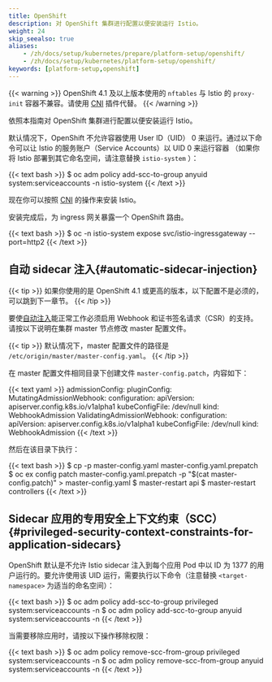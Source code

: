 ```yaml
---
title: OpenShift
description: 对 OpenShift 集群进行配置以便安装运行 Istio。
weight: 24
skip_seealso: true
aliases:
    - /zh/docs/setup/kubernetes/prepare/platform-setup/openshift/
    - /zh/docs/setup/kubernetes/platform-setup/openshift/
keywords: [platform-setup,openshift]
---
```


{{< warning >}}
OpenShift 4.1 及以上版本使用的 `nftables` 与 Istio 的 `proxy-init` 容器不兼容。请使用 [CNI](/zh/docs/setup/additional-setup/cni/) 插件代替。
{{< /warning >}}

依照本指南对 OpenShift 集群进行配置以便安装运行 Istio。

默认情况下，OpenShift 不允许容器使用 User ID（UID） 0 来运行。通过以下命令可以让 Istio 的服务账户（Service Accounts）以 UID 0 来运行容器
（如果你将 Istio 部署到其它命名空间，请注意替换 `istio-system` ）：

{{< text bash >}}
$ oc adm policy add-scc-to-group anyuid system:serviceaccounts -n istio-system
{{< /text >}}

现在你可以按照 [CNI](/zh/docs/setup/additional-setup/cni/) 的操作来安装 Istio。

安装完成后，为 ingress 网关暴露一个 OpenShift 路由。

{{< text bash >}}
$ oc -n istio-system expose svc/istio-ingressgateway --port=http2
{{< /text >}}

## 自动 sidecar 注入{#automatic-sidecar-injection}

{{< tip >}}
如果你使用的是 OpenShift 4.1 或更高的版本，以下配置不是必须的，可以跳到下一章节。
{{< /tip >}}

要使[自动注入](/zh/docs/setup/additional-setup/sidecar-injection/#automatic-sidecar-injection)能正常工作必须启用 Webhook 和证书签名请求（CSR）的支持。
请按以下说明在集群 master 节点修改 master 配置文件。

{{< tip >}}
默认情况下，master 配置文件的路径是 `/etc/origin/master/master-config.yaml`。
{{< /tip >}}

在 master 配置文件相同目录下创建文件 `master-config.patch`，内容如下：

{{< text yaml >}}
admissionConfig:
  pluginConfig:
    MutatingAdmissionWebhook:
      configuration:
        apiVersion: apiserver.config.k8s.io/v1alpha1
        kubeConfigFile: /dev/null
        kind: WebhookAdmission
    ValidatingAdmissionWebhook:
      configuration:
        apiVersion: apiserver.config.k8s.io/v1alpha1
        kubeConfigFile: /dev/null
        kind: WebhookAdmission
{{< /text >}}

然后在该目录下执行：

{{< text bash >}}
$ cp -p master-config.yaml master-config.yaml.prepatch
$ oc ex config patch master-config.yaml.prepatch -p "$(cat master-config.patch)" > master-config.yaml
$ master-restart api
$ master-restart controllers
{{< /text >}}

## Sidecar 应用的专用安全上下文约束（SCC）{#privileged-security-context-constraints-for-application-sidecars}

OpenShift 默认是不允许 Istio sidecar 注入到每个应用 Pod 中以 ID 为 1377 的用户运行的。要允许使用该 UID 运行，需要执行以下命令（注意替换 `<target-namespace>` 为适当的命名空间）：

{{< text bash >}}
$ oc adm policy add-scc-to-group privileged system:serviceaccounts -n <target-namespace>
$ oc adm policy add-scc-to-group anyuid system:serviceaccounts -n <target-namespace>
{{< /text >}}

当需要移除应用时，请按以下操作移除权限：

{{< text bash >}}
$ oc adm policy remove-scc-from-group privileged system:serviceaccounts -n <target-namespace>
$ oc adm policy remove-scc-from-group anyuid system:serviceaccounts -n <target-namespace>
{{< /text >}}
